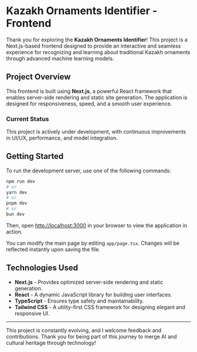 # Kazakh Ornaments Identifier - Frontend

Thank you for exploring the **Kazakh Ornaments Identifier**! This project is a Next.js-based frontend designed to provide an interactive and seamless experience for recognizing and learning about traditional Kazakh ornaments through advanced machine learning models.

## Project Overview

This frontend is built using **Next.js**, a powerful React framework that enables server-side rendering and static site generation. The application is designed for responsiveness, speed, and a smooth user experience.

### **Current Status**
This project is actively under development, with continuous improvements in UI/UX, performance, and model integration.

## Getting Started

To run the development server, use one of the following commands:

```bash
npm run dev
# or
yarn dev
# or
pnpm dev
# or
bun dev
```

Then, open [http://localhost:3000](http://localhost:3000) in your browser to view the application in action.

You can modify the main page by editing `app/page.tsx`. Changes will be reflected instantly upon saving the file.

## Technologies Used

- **Next.js** - Provides optimized server-side rendering and static generation.
- **React** - A dynamic JavaScript library for building user interfaces.
- **TypeScript** - Ensures type safety and maintainability.
- **Tailwind CSS** - A utility-first CSS framework for designing elegant and responsive UI.

---

This project is constantly evolving, and I welcome feedback and contributions. Thank you for being part of this journey to merge AI and cultural heritage through technology!
